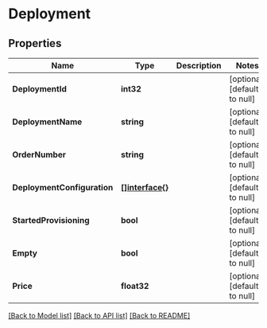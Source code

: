 # Deployment

## Properties
Name | Type | Description | Notes
------------ | ------------- | ------------- | -------------
**DeploymentId** | **int32** |  | [optional] [default to null]
**DeploymentName** | **string** |  | [optional] [default to null]
**OrderNumber** | **string** |  | [optional] [default to null]
**DeploymentConfiguration** | [**[]interface{}**](interface{}.md) |  | [optional] [default to null]
**StartedProvisioning** | **bool** |  | [optional] [default to null]
**Empty** | **bool** |  | [optional] [default to null]
**Price** | **float32** |  | [optional] [default to null]

[[Back to Model list]](../README.md#documentation-for-models) [[Back to API list]](../README.md#documentation-for-api-endpoints) [[Back to README]](../README.md)


